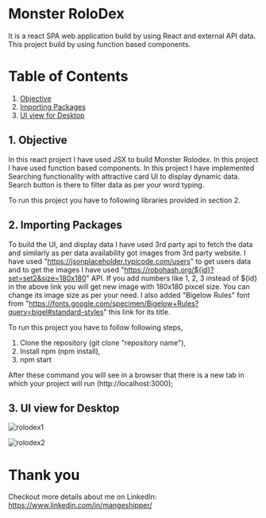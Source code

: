 # Monster RoloDex

It is a react SPA web application build by using React and external API data. This project build by using function based components.
# Table of Contents

1. [Objective](#section1)<br>
2. [Importing Packages](#section2)<br>
3. [UI view for Desktop](#section3)<br>




  ## 1. Objective <a id=section1></a>

In this react project I have used JSX to build Monster Rolodex. In this project I have used function based components. In this project I have implemented Searching functionality with attractive card UI to display dynamic data. Search button is there to filter data as per your word typing.

To run this project you have to following libraries provided in section 2.

## 2. Importing Packages  <a id=section2></a>

To build the UI, and display data I have used 3rd party api to fetch the data and similarly as per data availability got images from 3rd party website. I have used "https://jsonplaceholder.typicode.com/users" to get users data and to get the images I have used "https://robohash.org/${id}?set=set2&size=180x180" API. If you add numbers like 1, 2, 3 instead of ${id} in the above link you will get new image with 180x180 pixcel size.
You can change its image size as per your need.
I also added "Bigelow Rules" font from "https://fonts.google.com/specimen/Bigelow+Rules?query=bigel#standard-styles" this link for its title.

To run this project you have to follow following steps,

1. Clone the repository (git clone "repository name"),
2. Install npm (npm install),
3. npm start

After these command you will see in a browser that there is a new tab in which your project will run (http://localhost:3000);


## 3. UI view for Desktop <a id=section3></a>

![rolodex1](https://user-images.githubusercontent.com/25785047/163715041-807ae959-f8e5-495c-8235-32d4490c9f3f.png)



![rolodex2](https://user-images.githubusercontent.com/25785047/163715057-5b0ea6f3-f98c-492c-9327-a36c6d692b66.png)


# Thank you

Checkout more details about me on LinkedIn: https://www.linkedin.com/in/mangeshipper/